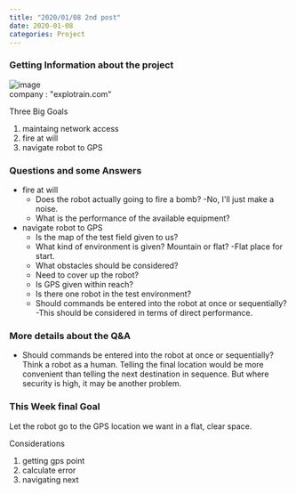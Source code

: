 ```yaml
---
title: "2020/01/08 2nd post"
date: 2020-01-08 
categories: Project
---
```


### Getting Information about the project
![image](https://user-images.githubusercontent.com/28749734/71982249-00978c80-31f2-11ea-9ef6-1e8289ca1a5f.jpg)  
company : "explotrain.com"  

Three Big Goals
1. maintaing network access 
2. fire at will
3. navigate robot to GPS
  
### Questions and some Answers  
+ fire at will
  - Does the robot actually going to fire a bomb? -No, I'll just make a noise.  
  - What is the performance of the available equipment?    
+ navigate robot to GPS  
  - Is the map of the test field given to us?  
  - What kind of environment is given? Mountain or flat? -Flat place for start.  
  - What obstacles should be considered?  
  - Need to cover up the robot?  
  - Is GPS given within reach?  
  - Is there one robot in the test environment?  
  - Should commands be entered into the robot at once or sequentially?  -This should be considered in terms of direct performance.  

### More details about the Q&A  
  - Should commands be entered into the robot at once or sequentially?    
  Think a robot as a human. Telling the final location would be more convenient than telling the next destination in sequence. 
  But where security is high, it may be another problem.
    
### This Week final Goal
Let the robot go to the GPS location we want in a flat, clear space.  

Considerations
1. getting gps point
2. calculate error
3. navigating next

